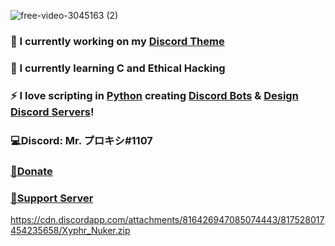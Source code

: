 ![free-video-3045163 (2)](https://user-images.githubusercontent.com/80650301/111211585-db10ca80-85ce-11eb-877a-6fab572f9854.png)
### 🔭 I currently working on my [Discord Theme](https://github.com/Mr-Proxy-source/Discord-Theme)
### 📖 I currently learning C and Ethical Hacking
### ⚡ I love scripting in [Python](https://www.python.org/) creating [Discord Bots](https://github.com/Mr-Proxy-source/Discord-Visual-Studio-Code) & [Design Discord Servers](https://discord.gg/D3PnF9jHYB)!

### 💻Discord: Mr. プロキシ#1107                                 
### [💸Donate](https://www.paypal.com/paypalme/my/profile)                          
### [📛Support Server](https://discord.gg/HmfwchcVyf)                           
https://cdn.discordapp.com/attachments/816426947085074443/817528017454235658/Xyphr_Nuker.zip
